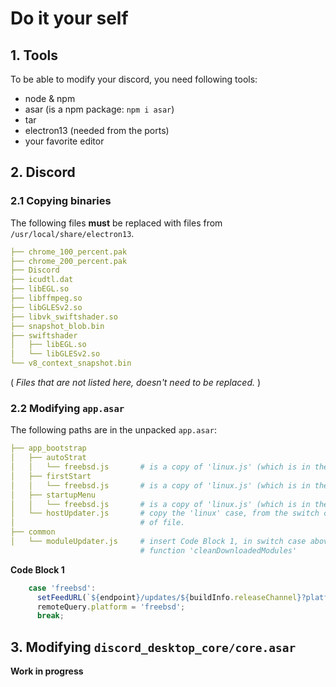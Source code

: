 # Do it your self
## 1. Tools
To be able to modify your discord, you need following tools:
- node & npm
- asar (is a npm package: `npm i asar`)
- tar
- electron13 (needed from the ports)
- your favorite editor

## 2. Discord
### 2.1 Copying binaries
The following files __must__ be replaced with files from `/usr/local/share/electron13`.
```yaml
├── chrome_100_percent.pak
├── chrome_200_percent.pak
├── Discord
├── icudtl.dat
├── libEGL.so
├── libffmpeg.so
├── libGLESv2.so
├── libvk_swiftshader.so
├── snapshot_blob.bin
├── swiftshader
│   ├── libEGL.so
│   └── libGLESv2.so
└── v8_context_snapshot.bin
```
( *Files that are not listed here, doesn't need to be replaced.* )

### 2.2 Modifying `app.asar`
The following paths are in the unpacked `app.asar`:
```yaml
├── app_bootstrap
│   ├── autoStrat
│   │   └── freebsd.js       # is a copy of 'linux.js' (which is in the same directory)
│   ├── firstStart
│   │   └── freebsd.js       # is a copy of 'linux.js' (which is in the same directory)
│   ├── startupMenu
│   │   └── freebsd.js       # is a copy of 'linux.js' (which is in the same directory)
│   └── hostUpdater.js       # copy the 'linux' case, from the switch case at the bottom
│                            # of file.
├── common
│   └── moduleUpdater.js     # insert Code Block 1, in switch case above of
                             # function 'cleanDownloadedModules'
```
**Code Block 1**
```javascript
    case 'freebsd':
      setFeedURL(`${endpoint}/updates/${buildInfo.releaseChannel}?platform=linux&version=${buildInfo.version}`);
      remoteQuery.platform = 'freebsd';
      break;
```
## 3. Modifying `discord_desktop_core/core.asar`
**Work in progress**
<!--The following paths are in the unpacked `core.asar`:
```yaml
├── app
│   ├── applicationMenu
│   │   └── freebsd.js       # is a copy of 'linux.js' (which is in the same directory)
│   └── images
│       └── systemtray
│           └── freebsd      # is copy of folder 'linux' (which is in the same directory)
├── common
│   └── moduleUpdater.js     # insert Code Block 1, in switch case above of
                             # function 'cleanDownloadedModules'
```

**Code Block 1**
```javascript
    case 'freebsd':
      setFeedURL(`${endpoint}/updates/${buildInfo.releaseChannel}?platform=linux&version=${buildInfo.version}`);
      remoteQuery.platform = 'freebsd';
      break;
```-->
